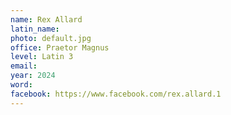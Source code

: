 ```yaml
---
name: Rex Allard
latin_name: 
photo: default.jpg
office: Praetor Magnus
level: Latin 3
email: 
year: 2024
word: 
facebook: https://www.facebook.com/rex.allard.1
---
```



